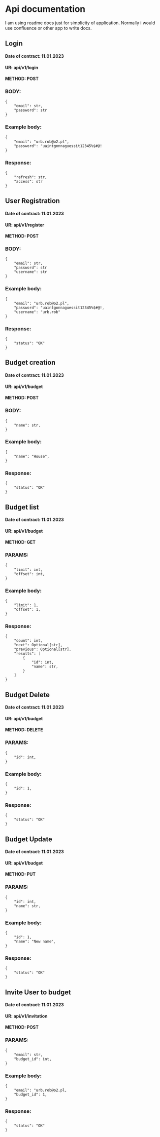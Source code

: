# Api documentation
I am using readme docs just for simplicity of application. Normally i would use confluence or other app to write docs.
## Login
#### Date of contract: 11.01.2023
#### UR: api/v1/login
####  METHOD: POST
### BODY:
````
{
    "email": str,
    "password": str
}
````

### Example body:
````
{
    "email": "urb.rob@o2.pl",
    "password": "uaintgonnaguessit12345%$#@!
}
````

### Response:
````
{
    "refresh": str,
    "access": str
}
````

## User Registration
#### Date of contract: 11.01.2023
#### UR: api/v1/register
####  METHOD: POST
### BODY:
````
{
    "email": str,
    "password": str
    "username": str
}
````

### Example body:
````
{
    "email": "urb.rob@o2.pl",
    "password": "uaintgonnaguessit12345%$#@!,
    "username": "urb.rob"
}
````
### Response:
````
{
    "status": "OK"
}
````

## Budget creation
#### Date of contract: 11.01.2023
#### UR: api/v1/budget
####  METHOD: POST
### BODY:
````
{
    "name": str,
}
````

### Example body:
````
{
    "name": "House",
}
````
### Response:
````
{
    "status": "OK"
}
````
## Budget list
#### Date of contract: 11.01.2023
#### UR: api/v1/budget
####  METHOD: GET
### PARAMS:
````
{
    "limit": int,
    "offset": int,
}
````
### Example body:
````
{
    "limit": 1,
    "offset": 1,
}
````
### Response:
````
{
    "count": int,
    "next": Optional[str],
    "previous": Optional[str],
    "results": [
        {
            "id": int,
            "name": str,
        }
    ]
}
````
## Budget Delete
#### Date of contract: 11.01.2023
#### UR: api/v1/budget
####  METHOD: DELETE
### PARAMS:
````
{
    "id": int,
}
````
### Example body:
````
{
    "id": 1,
}
````
### Response:
````
{
    "status": "OK"
}
````

## Budget Update
#### Date of contract: 11.01.2023
#### UR: api/v1/budget
####  METHOD: PUT
### PARAMS:
````
{
    "id": int,
    "name": str,
}
````
### Example body:
````
{
    "id": 1,
    "name": "New name",
}
````
### Response:
````
{
    "status": "OK"
}
````
## Invite User to budget
#### Date of contract: 11.01.2023
#### UR: api/v1/invitation
####  METHOD: POST
### PARAMS:
````
{
    "email": str,
    "budget_id": int,
}
````
### Example body:
````
{
    "email": "urb.rob@o2.pl,
    "budget_id": 1,
}
````
### Response:
````
{
    "status": "OK"
}
````
